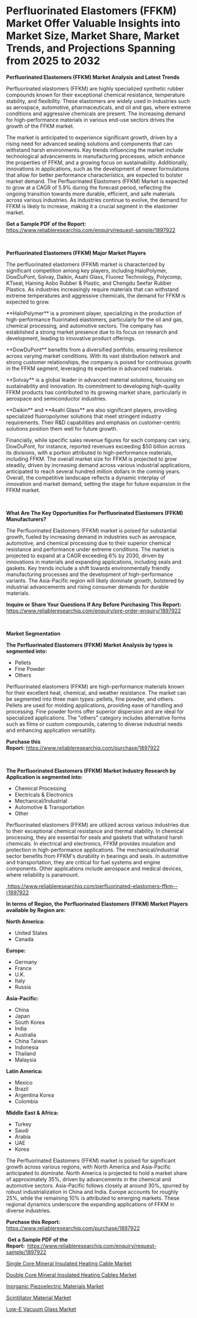 <p><h1>Perfluorinated Elastomers (FFKM) Market Offer Valuable Insights into Market Size, Market Share, Market Trends, and Projections Spanning from 2025 to 2032</h1></p><p><strong>Perfluorinated Elastomers (FFKM) Market Analysis and Latest Trends</strong></p>
<p><p>Perfluorinated elastomers (FFKM) are highly specialized synthetic rubber compounds known for their exceptional chemical resistance, temperature stability, and flexibility. These elastomers are widely used in industries such as aerospace, automotive, pharmaceuticals, and oil and gas, where extreme conditions and aggressive chemicals are present. The increasing demand for high-performance materials in various end-use sectors drives the growth of the FFKM market.</p><p>The market is anticipated to experience significant growth, driven by a rising need for advanced sealing solutions and components that can withstand harsh environments. Key trends influencing the market include technological advancements in manufacturing processes, which enhance the properties of FFKM, and a growing focus on sustainability. Additionally, innovations in applications, such as the development of newer formulations that allow for better performance characteristics, are expected to bolster market demand. The Perfluorinated Elastomers (FFKM) Market is expected to grow at a CAGR of 5.9% during the forecast period, reflecting the ongoing transition towards more durable, efficient, and safe materials across various industries. As industries continue to evolve, the demand for FFKM is likely to increase, making it a crucial segment in the elastomer market.</p></p>
<p><strong>Get a Sample PDF of the Report:&nbsp;</strong> <a href="https://www.reliableresearchiq.com/enquiry/request-sample/1897922?utm_campaign=1137&utm_medium=2&utm_source=Github&utm_content=ia&utm_term=04022025&utm_id=perfluorinated-elastomers-ffkm">https://www.reliableresearchiq.com/enquiry/request-sample/1897922</a></p>
<p>&nbsp;</p>
<p><strong>Perfluorinated Elastomers (FFKM) Major Market Players</strong></p>
<p><p>The perfluorinated elastomers (FFKM) market is characterized by significant competition among key players, including HaloPolymer, DowDuPont, Solvay, Daikin, Asahi Glass, Fluorez Technology, Polycomp, KTseal, Haining Aobo Rubber & Plastic, and Chengdu Seefar Rubber Plastics. As industries increasingly require materials that can withstand extreme temperatures and aggressive chemicals, the demand for FFKM is expected to grow.</p><p>**HaloPolymer** is a prominent player, specializing in the production of high-performance fluorinated elastomers, particularly for the oil and gas, chemical processing, and automotive sectors. The company has established a strong market presence due to its focus on research and development, leading to innovative product offerings. </p><p>**DowDuPont** benefits from a diversified portfolio, ensuring resilience across varying market conditions. With its vast distribution network and strong customer relationships, the company is poised for continuous growth in the FFKM segment, leveraging its expertise in advanced materials.</p><p>**Solvay** is a global leader in advanced material solutions, focusing on sustainability and innovation. Its commitment to developing high-quality FFKM products has contributed to its growing market share, particularly in aerospace and semiconductor industries.</p><p>**Daikin** and **Asahi Glass** are also significant players, providing specialized fluoropolymer solutions that meet stringent industry requirements. Their R&D capabilities and emphasis on customer-centric solutions position them well for future growth.</p><p>Financially, while specific sales revenue figures for each company can vary, DowDuPont, for instance, reported revenues exceeding $50 billion across its divisions, with a portion attributed to high-performance materials, including FFKM. The overall market size for FFKM is projected to grow steadily, driven by increasing demand across various industrial applications, anticipated to reach several hundred million dollars in the coming years. Overall, the competitive landscape reflects a dynamic interplay of innovation and market demand, setting the stage for future expansion in the FFKM market.</p></p>
<p>&nbsp;</p>
<p><strong>What Are The Key Opportunities For Perfluorinated Elastomers (FFKM) Manufacturers?</strong></p>
<p><p>The Perfluorinated Elastomers (FFKM) market is poised for substantial growth, fueled by increasing demand in industries such as aerospace, automotive, and chemical processing due to their superior chemical resistance and performance under extreme conditions. The market is projected to expand at a CAGR exceeding 6% by 2030, driven by innovations in materials and expanding applications, including seals and gaskets. Key trends include a shift towards environmentally friendly manufacturing processes and the development of high-performance variants. The Asia-Pacific region will likely dominate growth, bolstered by industrial advancements and rising consumer demands for durable materials.</p></p>
<p><strong>Inquire or Share Your Questions If Any Before Purchasing This Report:</strong> <a href="https://www.reliableresearchiq.com/enquiry/pre-order-enquiry/1897922?utm_campaign=1137&utm_medium=2&utm_source=Github&utm_content=ia&utm_term=04022025&utm_id=perfluorinated-elastomers-ffkm">https://www.reliableresearchiq.com/enquiry/pre-order-enquiry/1897922</a></p>
<p>&nbsp;</p>
<p><strong>Market Segmentation</strong></p>
<p><strong>The Perfluorinated Elastomers (FFKM) Market Analysis by types is segmented into:</strong></p>
<p><ul><li>Pellets</li><li>Fine Powder</li><li>Others</li></ul></p>
<p><p>Perfluorinated elastomers (FFKM) are high-performance materials known for their excellent heat, chemical, and weather resistance. The market can be segmented into three main types: pellets, fine powder, and others. Pellets are used for molding applications, providing ease of handling and processing. Fine powder forms offer superior dispersion and are ideal for specialized applications. The "others" category includes alternative forms such as films or custom compounds, catering to diverse industrial needs and enhancing application versatility.</p></p>
<p><strong>Purchase this Report:&nbsp;</strong><a href="https://www.reliableresearchiq.com/purchase/1897922?utm_campaign=1137&utm_medium=2&utm_source=Github&utm_content=ia&utm_term=04022025&utm_id=perfluorinated-elastomers-ffkm">https://www.reliableresearchiq.com/purchase/1897922</a></p>
<p>&nbsp;</p>
<p><strong>The Perfluorinated Elastomers (FFKM) Market Industry Research by Application is segmented into:</strong></p>
<p><ul><li>Chemical Processing</li><li>Electricals & Electronics</li><li>Mechanical/Industrial</li><li>Automotive & Transportation</li><li>Other</li></ul></p>
<p><p>Perfluorinated elastomers (FFKM) are utilized across various industries due to their exceptional chemical resistance and thermal stability. In chemical processing, they are essential for seals and gaskets that withstand harsh chemicals. In electrical and electronics, FFKM provides insulation and protection in high-performance applications. The mechanical/industrial sector benefits from FFKM's durability in bearings and seals. In automotive and transportation, they are critical for fuel systems and engine components. Other applications include aerospace and medical devices, where reliability is paramount.</p></p>
<p><a href="https://www.reliableresearchiq.com/perfluorinated-elastomers-ffkm--r1897922?utm_campaign=1137&utm_medium=2&utm_source=Github&utm_content=ia&utm_term=04022025&utm_id=perfluorinated-elastomers-ffkm">&nbsp;https://www.reliableresearchiq.com/perfluorinated-elastomers-ffkm--r1897922</a></p>
<p><strong>In terms of Region, the Perfluorinated Elastomers (FFKM) Market Players available by Region are:</strong></p>
<p>
    <p> <strong> North America: </strong>
        <ul>
            <li>United States</li>
            <li>Canada</li>
        </ul>
        </p> 
    <p> <strong> Europe: </strong>
        <ul>
            <li>Germany</li>
            <li>France</li>
            <li>U.K.</li>
            <li>Italy</li>
            <li>Russia</li>
        </ul>
        </p> 
    <p> <strong> Asia-Pacific: </strong>
        <ul>
            <li>China</li>
            <li>Japan</li>
            <li>South Korea</li>
            <li>India</li>
            <li>Australia</li>
            <li>China Taiwan</li>
            <li>Indonesia</li>
            <li>Thailand</li>
            <li>Malaysia</li>
        </ul>
        </p> 
    <p> <strong> Latin America: </strong>
        <ul>
            <li>Mexico</li>
            <li>Brazil</li>
            <li>Argentina Korea</li>
            <li>Colombia</li>
        </ul>
        </p> 
    <p> <strong> Middle East & Africa: </strong>
        <ul>
            <li>Turkey</li>
            <li>Saudi</li>
            <li>Arabia</li>
            <li>UAE</li>
            <li>Korea</li>
        </ul>
    </p>
    </p>
<p><p>The Perfluorinated Elastomers (FFKM) market is poised for significant growth across various regions, with North America and Asia-Pacific anticipated to dominate. North America is projected to hold a market share of approximately 35%, driven by advancements in the chemical and automotive sectors. Asia-Pacific follows closely at around 30%, spurred by robust industrialization in China and India. Europe accounts for roughly 25%, while the remaining 10% is attributed to emerging markets. These regional dynamics underscore the expanding applications of FFKM in diverse industries.</p></p>
<p><strong>Purchase this Report: </strong><a href="https://www.reliableresearchiq.com/purchase/1897922?utm_campaign=1137&utm_medium=2&utm_source=Github&utm_content=ia&utm_term=04022025&utm_id=perfluorinated-elastomers-ffkm">https://www.reliableresearchiq.com/purchase/1897922</a></p>
<p>&nbsp;<strong>Get a Sample PDF of the Report:&nbsp;&nbsp;</strong><a href="https://www.reliableresearchiq.com/enquiry/request-sample/1897922?utm_campaign=1137&utm_medium=2&utm_source=Github&utm_content=ia&utm_term=04022025&utm_id=perfluorinated-elastomers-ffkm">https://www.reliableresearchiq.com/enquiry/request-sample/1897922</a></p>
<p><strong></strong></p>
<p><p><a href="https://github.com/peddicehle/Market-Research-Report-List-1/blob/main/single-core-mineral-insulated-heating-cable-market.md?utm_campaign=1137&utm_medium=2&utm_source=Github&utm_content=ia&utm_term=04022025&utm_id=perfluorinated-elastomers-ffkm">Single Core Mineral Insulated Heating Cable Market</a></p><p><a href="https://github.com/ahmalaloanne/Market-Research-Report-List-1/blob/main/double-core-mineral-insulated-heating-cables-market.md?utm_campaign=1137&utm_medium=2&utm_source=Github&utm_content=ia&utm_term=04022025&utm_id=perfluorinated-elastomers-ffkm">Double Core Mineral Insulated Heating Cables Market</a></p><p><a href="https://www.linkedin.com/pulse/projected-revenue-inorganic-piezoelectric-materials-market-vgfmf?utm_campaign=1137&utm_medium=2&utm_source=Github&utm_content=ia&utm_term=04022025&utm_id=perfluorinated-elastomers-ffkm">Inorganic Piezoelectric Materials Market</a></p><p><a href="https://www.linkedin.com/pulse/growing-demand-scintillator-material-market-forecasting-jz2bf?utm_campaign=1137&utm_medium=2&utm_source=Github&utm_content=ia&utm_term=04022025&utm_id=perfluorinated-elastomers-ffkm">Scintillator Material Market</a></p><p><a href="https://www.linkedin.com/pulse/low-e-vacuum-glass-market-growth-study-projects-future-lkbzf?utm_campaign=1137&utm_medium=2&utm_source=Github&utm_content=ia&utm_term=04022025&utm_id=perfluorinated-elastomers-ffkm">Low-E Vacuum Glass Market</a></p></p>